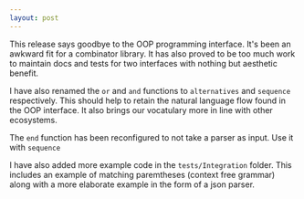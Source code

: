 ```yaml
---
layout: post
---
```


This release says goodbye to the OOP programming interface. It's been an awkward fit for a combinator library.
It has also proved to be too much work to maintain docs and tests for two interfaces with nothing but aesthetic
benefit.

I have also renamed the `or` and `and` functions to `alternatives` and `sequence` respectively. This should help to retain
the natural language flow found in the OOP interface. It also brings our
vocatulary more in line with other ecosystems.

The `end` function has been reconfigured to not take a parser as input. Use it with `sequence`

I have also added more example code in the `tests/Integration` folder. This includes an example of matching paremtheses (context free grammar)
along with a more elaborate example in the form of a json parser.
